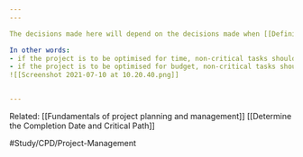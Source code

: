 ```yaml
---
---

The decisions made here will depend on the decisions made when [[Defining a project]]

In other words:
- if the project is to be optimised for time, non-critical tasks should be started as early as possible. 
- if the project is to be optimised for budget, non-critical tasks should be started as late as possible
![[Screenshot 2021-07-10 at 10.20.40.png]]


---
```

Related:
[[Fundamentals of project planning and management]]
[[Determine the Completion Date and Critical Path]]


#Study/CPD/Project-Management 